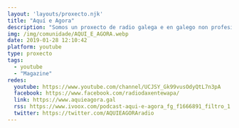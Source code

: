 ```yaml
---
layout: 'layouts/proxecto.njk'
title: "Aquí e Agora"
description: "Somos un proxecto de radio galega e en galego non profesional, que nace do activismo cultural militante de base para navegar polos novos formatos de difusión dixital.\n\nUn programiña alegre e combativo que aspira acadar semanalmente a túa complicidade para pasarmos xunt@s un tempo feliz. Aspiramos a medrar contigo, a crecer en contidos, seccións e colaboracións. Canta máis xente sexamos, mellor o imos pasar!\n\n*A radio da xente wapa!*"
img: /img/comunidade/AQUI_E_AGORA.webp
date: 2019-01-28 12:10:42
platform: youtube
type: proxecto
tags:
  - youtube
  - "Magazine"
redes:
  youtube: https://www.youtube.com/channel/UCJSY_Gk99vusOdyQtL7n3pA
  facebook: https://www.facebook.com/radiodaxentewapa/
  link: https://www.aquieagora.gal
  rss: https://www.ivoox.com/podcast-aqui-e-agora_fg_f1666891_filtro_1.xml
  twitter: https://twitter.com/AQUIEAGORAradio
---
```

